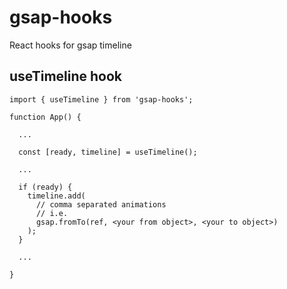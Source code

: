 # gsap-hooks
React hooks for gsap timeline

## useTimeline hook

```
import { useTimeline } from 'gsap-hooks';

function App() {

  ...

  const [ready, timeline] = useTimeline();

  ...

  if (ready) {
    timeline.add(
      // comma separated animations
      // i.e.
      gsap.fromTo(ref, <your from object>, <your to object>)
    );
  }

  ...

}
```